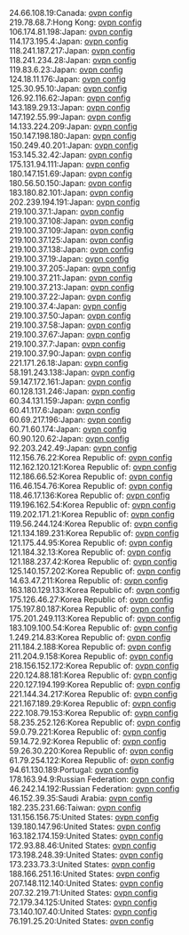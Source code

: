 24.66.108.19:Canada: [ovpn config](vpn/24_66_108_19.ovpn)  
219.78.68.7:Hong Kong: [ovpn config](vpn/219_78_68_7.ovpn)  
106.174.81.198:Japan: [ovpn config](vpn/106_174_81_198.ovpn)  
114.173.195.4:Japan: [ovpn config](vpn/114_173_195_4.ovpn)  
118.241.187.217:Japan: [ovpn config](vpn/118_241_187_217.ovpn)  
118.241.234.28:Japan: [ovpn config](vpn/118_241_234_28.ovpn)  
119.83.6.23:Japan: [ovpn config](vpn/119_83_6_23.ovpn)  
124.18.11.176:Japan: [ovpn config](vpn/124_18_11_176.ovpn)  
125.30.95.10:Japan: [ovpn config](vpn/125_30_95_10.ovpn)  
126.92.116.62:Japan: [ovpn config](vpn/126_92_116_62.ovpn)  
143.189.29.13:Japan: [ovpn config](vpn/143_189_29_13.ovpn)  
147.192.55.99:Japan: [ovpn config](vpn/147_192_55_99.ovpn)  
14.133.224.209:Japan: [ovpn config](vpn/14_133_224_209.ovpn)  
150.147.198.180:Japan: [ovpn config](vpn/150_147_198_180.ovpn)  
150.249.40.201:Japan: [ovpn config](vpn/150_249_40_201.ovpn)  
153.145.32.42:Japan: [ovpn config](vpn/153_145_32_42.ovpn)  
175.131.94.111:Japan: [ovpn config](vpn/175_131_94_111.ovpn)  
180.147.151.69:Japan: [ovpn config](vpn/180_147_151_69.ovpn)  
180.56.50.150:Japan: [ovpn config](vpn/180_56_50_150.ovpn)  
183.180.82.101:Japan: [ovpn config](vpn/183_180_82_101.ovpn)  
202.239.194.191:Japan: [ovpn config](vpn/202_239_194_191.ovpn)  
219.100.37.1:Japan: [ovpn config](vpn/219_100_37_1.ovpn)  
219.100.37.108:Japan: [ovpn config](vpn/219_100_37_108.ovpn)  
219.100.37.109:Japan: [ovpn config](vpn/219_100_37_109.ovpn)  
219.100.37.125:Japan: [ovpn config](vpn/219_100_37_125.ovpn)  
219.100.37.138:Japan: [ovpn config](vpn/219_100_37_138.ovpn)  
219.100.37.19:Japan: [ovpn config](vpn/219_100_37_19.ovpn)  
219.100.37.205:Japan: [ovpn config](vpn/219_100_37_205.ovpn)  
219.100.37.211:Japan: [ovpn config](vpn/219_100_37_211.ovpn)  
219.100.37.213:Japan: [ovpn config](vpn/219_100_37_213.ovpn)  
219.100.37.22:Japan: [ovpn config](vpn/219_100_37_22.ovpn)  
219.100.37.4:Japan: [ovpn config](vpn/219_100_37_4.ovpn)  
219.100.37.50:Japan: [ovpn config](vpn/219_100_37_50.ovpn)  
219.100.37.58:Japan: [ovpn config](vpn/219_100_37_58.ovpn)  
219.100.37.67:Japan: [ovpn config](vpn/219_100_37_67.ovpn)  
219.100.37.7:Japan: [ovpn config](vpn/219_100_37_7.ovpn)  
219.100.37.90:Japan: [ovpn config](vpn/219_100_37_90.ovpn)  
221.171.26.18:Japan: [ovpn config](vpn/221_171_26_18.ovpn)  
58.191.243.138:Japan: [ovpn config](vpn/58_191_243_138.ovpn)  
59.147.172.161:Japan: [ovpn config](vpn/59_147_172_161.ovpn)  
60.128.131.246:Japan: [ovpn config](vpn/60_128_131_246.ovpn)  
60.34.131.159:Japan: [ovpn config](vpn/60_34_131_159.ovpn)  
60.41.117.6:Japan: [ovpn config](vpn/60_41_117_6.ovpn)  
60.69.217.196:Japan: [ovpn config](vpn/60_69_217_196.ovpn)  
60.71.60.174:Japan: [ovpn config](vpn/60_71_60_174.ovpn)  
60.90.120.62:Japan: [ovpn config](vpn/60_90_120_62.ovpn)  
92.203.242.49:Japan: [ovpn config](vpn/92_203_242_49.ovpn)  
112.156.76.22:Korea Republic of: [ovpn config](vpn/112_156_76_22.ovpn)  
112.162.120.121:Korea Republic of: [ovpn config](vpn/112_162_120_121.ovpn)  
112.186.66.52:Korea Republic of: [ovpn config](vpn/112_186_66_52.ovpn)  
116.46.154.76:Korea Republic of: [ovpn config](vpn/116_46_154_76.ovpn)  
118.46.17.136:Korea Republic of: [ovpn config](vpn/118_46_17_136.ovpn)  
119.196.162.54:Korea Republic of: [ovpn config](vpn/119_196_162_54.ovpn)  
119.202.171.21:Korea Republic of: [ovpn config](vpn/119_202_171_21.ovpn)  
119.56.244.124:Korea Republic of: [ovpn config](vpn/119_56_244_124.ovpn)  
121.134.189.231:Korea Republic of: [ovpn config](vpn/121_134_189_231.ovpn)  
121.175.44.95:Korea Republic of: [ovpn config](vpn/121_175_44_95.ovpn)  
121.184.32.13:Korea Republic of: [ovpn config](vpn/121_184_32_13.ovpn)  
121.188.237.42:Korea Republic of: [ovpn config](vpn/121_188_237_42.ovpn)  
125.140.157.202:Korea Republic of: [ovpn config](vpn/125_140_157_202.ovpn)  
14.63.47.211:Korea Republic of: [ovpn config](vpn/14_63_47_211.ovpn)  
163.180.129.133:Korea Republic of: [ovpn config](vpn/163_180_129_133.ovpn)  
175.126.46.27:Korea Republic of: [ovpn config](vpn/175_126_46_27.ovpn)  
175.197.80.187:Korea Republic of: [ovpn config](vpn/175_197_80_187.ovpn)  
175.201.249.113:Korea Republic of: [ovpn config](vpn/175_201_249_113.ovpn)  
183.109.100.54:Korea Republic of: [ovpn config](vpn/183_109_100_54.ovpn)  
1.249.214.83:Korea Republic of: [ovpn config](vpn/1_249_214_83.ovpn)  
211.184.2.188:Korea Republic of: [ovpn config](vpn/211_184_2_188.ovpn)  
211.204.9.158:Korea Republic of: [ovpn config](vpn/211_204_9_158.ovpn)  
218.156.152.172:Korea Republic of: [ovpn config](vpn/218_156_152_172.ovpn)  
220.124.88.181:Korea Republic of: [ovpn config](vpn/220_124_88_181.ovpn)  
220.127.194.199:Korea Republic of: [ovpn config](vpn/220_127_194_199.ovpn)  
221.144.34.217:Korea Republic of: [ovpn config](vpn/221_144_34_217.ovpn)  
221.167.189.29:Korea Republic of: [ovpn config](vpn/221_167_189_29.ovpn)  
222.108.79.153:Korea Republic of: [ovpn config](vpn/222_108_79_153.ovpn)  
58.235.252.126:Korea Republic of: [ovpn config](vpn/58_235_252_126.ovpn)  
59.0.79.221:Korea Republic of: [ovpn config](vpn/59_0_79_221.ovpn)  
59.14.72.92:Korea Republic of: [ovpn config](vpn/59_14_72_92.ovpn)  
59.26.30.220:Korea Republic of: [ovpn config](vpn/59_26_30_220.ovpn)  
61.79.254.122:Korea Republic of: [ovpn config](vpn/61_79_254_122.ovpn)  
94.61.130.189:Portugal: [ovpn config](vpn/94_61_130_189.ovpn)  
178.163.94.9:Russian Federation: [ovpn config](vpn/178_163_94_9.ovpn)  
46.242.14.192:Russian Federation: [ovpn config](vpn/46_242_14_192.ovpn)  
46.152.39.35:Saudi Arabia: [ovpn config](vpn/46_152_39_35.ovpn)  
182.235.231.66:Taiwan: [ovpn config](vpn/182_235_231_66.ovpn)  
131.156.156.75:United States: [ovpn config](vpn/131_156_156_75.ovpn)  
139.180.147.96:United States: [ovpn config](vpn/139_180_147_96.ovpn)  
163.182.174.159:United States: [ovpn config](vpn/163_182_174_159.ovpn)  
172.93.88.46:United States: [ovpn config](vpn/172_93_88_46.ovpn)  
173.198.248.39:United States: [ovpn config](vpn/173_198_248_39.ovpn)  
173.233.73.3:United States: [ovpn config](vpn/173_233_73_3.ovpn)  
188.166.251.16:United States: [ovpn config](vpn/188_166_251_16.ovpn)  
207.148.112.140:United States: [ovpn config](vpn/207_148_112_140.ovpn)  
207.32.219.71:United States: [ovpn config](vpn/207_32_219_71.ovpn)  
72.179.34.125:United States: [ovpn config](vpn/72_179_34_125.ovpn)  
73.140.107.40:United States: [ovpn config](vpn/73_140_107_40.ovpn)  
76.191.25.20:United States: [ovpn config](vpn/76_191_25_20.ovpn)  
